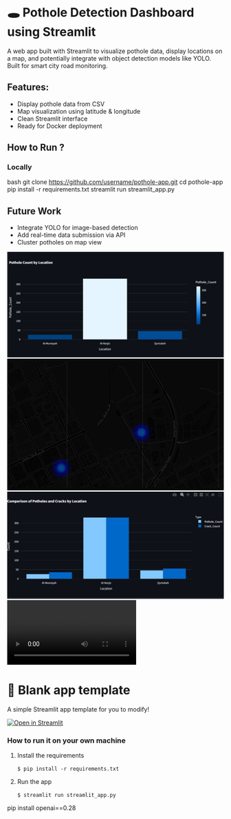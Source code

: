 # 🕳️ Pothole Detection Dashboard using Streamlit


A web app built with Streamlit to visualize pothole data,
display locations on a map, and potentially integrate with object detection models like YOLO. Built for smart city road monitoring.



## Features:
- Display pothole data from CSV
- Map visualization using latitude & longitude
- Clean Streamlit interface
- Ready for Docker deployment




##  How to Run ?

### Locally
bash
git clone https://github.com/username/pothole-app.git
cd pothole-app
pip install -r requirements.txt
streamlit run streamlit_app.py





##  Future Work
- Integrate YOLO for image-based detection
- Add real-time data submission via API
- Cluster potholes on map view


![heatmap](https://github.com/Meshal-Css/streamlit-pothole-dashboard/blob/main/image4.jpg)
![heatmap](https://github.com/Meshal-Css/streamlit-pothole-dashboard/blob/main/image2.jpg)
![heatmap](https://github.com/Meshal-Css/streamlit-pothole-dashboard/blob/main/image1.jpg)
![vedio1](https://github.com/Meshal-Css/streamlit-pothole-dashboard/blob/main/video1.mp4)


















# 🎈 Blank app template

A simple Streamlit app template for you to modify!

[![Open in Streamlit](https://static.streamlit.io/badges/streamlit_badge_black_white.svg)](https://blank-app-template.streamlit.app/)

### How to run it on your own machine

1. Install the requirements

   ```
   $ pip install -r requirements.txt
   ```

2. Run the app

   ```
   $ streamlit run streamlit_app.py
   ```
pip install openai==0.28
